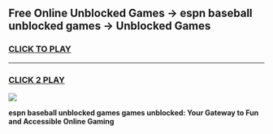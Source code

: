 
## Free Online Unblocked Games → espn baseball unblocked games → Unblocked Games
<h3>
<a href="https://premium.freeplayer.one?title=espn_baseball_unblocked_games&ref=21F">CLICK TO PLAY</a></h3>
<hr>

<h3>
<a href="https://premium.freeplayer.one?title=espn_baseball_unblocked_games&ref=21F">CLICK 2 PLAY</a>
  
</h3>

<a href="https://premium.freeplayer.one?title=espn_baseball_unblocked_games&ref=21F/"><img src="https://clearcache.store/games.png"></a>


**espn baseball unblocked games games unblocked: Your Gateway to Fun and Accessible Online Gaming**
